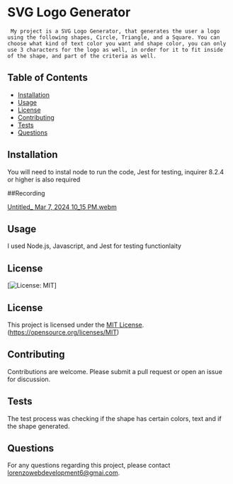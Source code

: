 # SVG Logo Generator
     My project is a SVG Logo Generator, that generates the user a logo using the following shapes, Circle, Triangle, and a Square. You can choose what kind of text color you want and shape color, you can only use 3 characters for the logo as well, in order for it to fit inside of the shape, and part of the criteria as well.


## Table of Contents
- [Installation](#installation)
- [Usage](#usage)
- [License](#license)
- [Contributing](#contributing)
- [Tests](#tests)
- [Questions](#questions)

## Installation
You will need to instal node to run the code, Jest for testing, inquirer 8.2.4 or higher is also required

##Recording

[Untitled_ Mar 7, 2024 10_15 PM.webm](https://github.com/LorenzoRiosWeb/svg-gen/assets/100882991/eb57a918-bdab-43d6-a148-d1a4cbb1e284)


## Usage
I used Node.js, Javascript, and Jest for testing functionlaity

## License
[![License: MIT](https://img.shields.io/badge/License-MIT-yellow.svg)]

## License

This project is licensed under the [MIT License](https://opensource.org/licenses/MIT).
(https://opensource.org/licenses/MIT)

## Contributing
Contributions are welcome. Please submit a pull request or open an issue for discussion.

## Tests
The test process was checking if the shape has certain colors, text and if the shape generated.

## Questions
For any questions regarding this project, please contact [lorenzowebdevelopment6@gmai.com](mailto:lorenzowebdevelopment6@gmai.com).
